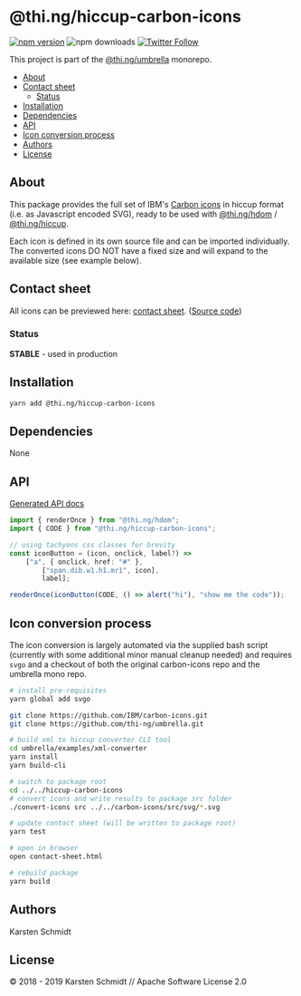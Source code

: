 <!-- This file is generated - DO NOT EDIT! -->

# @thi.ng/hiccup-carbon-icons

[![npm version](https://img.shields.io/npm/v/@thi.ng/hiccup-carbon-icons.svg)](https://www.npmjs.com/package/@thi.ng/hiccup-carbon-icons)
![npm downloads](https://img.shields.io/npm/dm/@thi.ng/hiccup-carbon-icons.svg)
[![Twitter Follow](https://img.shields.io/twitter/follow/thing_umbrella.svg?style=flat-square&label=twitter)](https://twitter.com/thing_umbrella)

This project is part of the
[@thi.ng/umbrella](https://github.com/thi-ng/umbrella/) monorepo.

- [About](#about)
- [Contact sheet](#contact-sheet)
  - [Status](#status)
- [Installation](#installation)
- [Dependencies](#dependencies)
- [API](#api)
- [Icon conversion process](#icon-conversion-process)
- [Authors](#authors)
- [License](#license)

## About

This package provides the full set of IBM's [Carbon
icons](https://github.com/IBM/carbon-icons) in hiccup format (i.e. as
Javascript encoded SVG), ready to be used with
[@thi.ng/hdom](https://github.com/thi-ng/umbrella/tree/master/packages/hdom)
/
[@thi.ng/hiccup](https://github.com/thi-ng/umbrella/tree/master/packages/hiccup).

Each icon is defined in its own source file and can be imported
individually. The converted icons DO NOT have a fixed size and will
expand to the available size (see example below).

## Contact sheet

All icons can be previewed here: [contact
sheet](https://demo.thi.ng/umbrella/hiccup-carbon-icons/). ([Source
code](https://github.com/thi-ng/umbrella/tree/master/packages/hiccup-carbon-icons/test/contact-sheet.ts))

### Status

**STABLE** - used in production

## Installation

```bash
yarn add @thi.ng/hiccup-carbon-icons
```

## Dependencies

None

## API

[Generated API docs](https://docs.thi.ng/umbrella/hiccup-carbon-icons/)

```ts
import { renderOnce } from "@thi.ng/hdom";
import { CODE } from "@thi.ng/hiccup-carbon-icons";

// using tachyons css classes for brevity
const iconButton = (icon, onclick, label?) =>
    ["a", { onclick, href: "#" },
        ["span.dib.w1.h1.mr1", icon],
        label];

renderOnce(iconButton(CODE, () => alert("hi"), "show me the code"));
```

## Icon conversion process

The icon conversion is largely automated via the supplied bash script
(currently with some additional minor manual cleanup needed) and
requires `svgo` and a checkout of both the original carbon-icons repo
and the umbrella mono repo.

```bash
# install pre-requisites
yarn global add svgo

git clone https://github.com/IBM/carbon-icons.git
git clone https://github.com/thi-ng/umbrella.git

# build xml to hiccup converter CLI tool
cd umbrella/examples/xml-converter
yarn install
yarn build-cli

# switch to package root
cd ../../hiccup-carbon-icons
# convert icons and write results to package src folder
./convert-icons src ../../carbon-icons/src/svg/*.svg

# update contact sheet (will be written to package root)
yarn test

# open in browser
open contact-sheet.html

# rebuild package
yarn build
```

## Authors

Karsten Schmidt

## License

&copy; 2018 - 2019 Karsten Schmidt // Apache Software License 2.0
